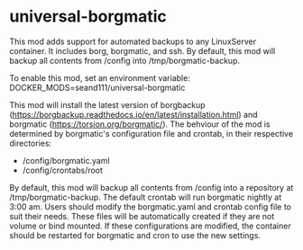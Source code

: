 # universal-borgmatic
This mod adds support for automated backups to any LinuxServer container. It includes borg, borgmatic, and ssh. 
By default, this mod will backup all contents from /config into /tmp/borgmatic-backup. 

To enable this mod, set an environment variable:
DOCKER_MODS=seand111/universal-borgmatic

This mod will install the latest version of borgbackup (https://borgbackup.readthedocs.io/en/latest/installation.html) and borgmatic (https://torsion.org/borgmatic/). 
The behviour of the mod is determined by borgmatic's configuration file and crontab, in their respective directories:
- /config/borgmatic.yaml
- /config/crontabs/root

By default, this mod will backup all contents from /config into a repository at /tmp/borgmatic-backup. The default crontab will run borgmatic nightly at 3:00 am.
Users should modify the borgmatic.yaml and crontab config file to suit their needs.
These files will be automatically created if they are not volume or bind mounted. If these configurations are modified, the container should be restarted for borgmatic and
cron to use the new settings.

